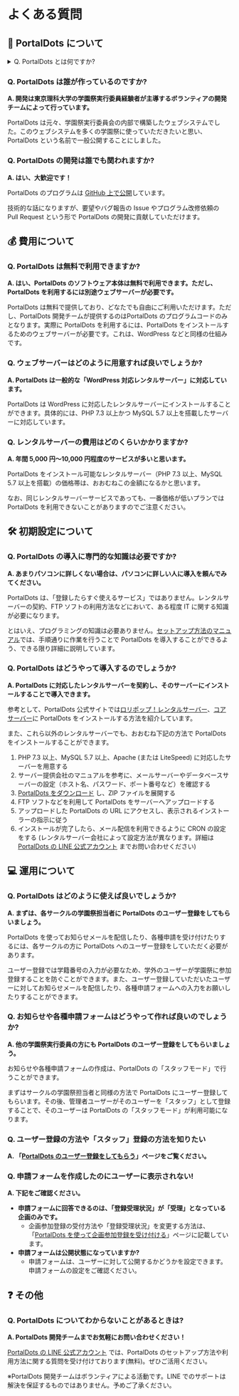 # よくある質問

## 🤔 PortalDots について <a href="#portaldots-nitsuite" id="portaldots-nitsuite"></a>

<details>

<summary>Q. PortalDots とは何ですか?</summary>

**A. 学園祭の運営をサポートする、学園祭実行委員会向けのウェブシステムです。**

具体的には、こんなことができます（一例）。

* 学園祭に参加するサークルの方へお知らせメールを一斉配信できます
* 各種申請(参加登録、利用ブースの希望調査、車両入構申請など)の受付をオンラインで行うことができます
* 各種申請フォームは、Google フォームのように直感的に作成できます
* ウェブシステムには学生のみがユーザー登録・ログインできるため、セキュリティを確保できます
* それぞれの参加サークルが利用する教室・ブースなどの場所を管理できます

</details>

### Q. PortalDots は誰が作っているのですか? <a href="#q-portaldots-hagatteirunodesuka" id="q-portaldots-hagatteirunodesuka"></a>

**A. 開発は東京理科大学の学園祭実行委員経験者が主導するボランティアの開発チームによって行っています。**

PortalDots は元々、学園祭実行委員会の内部で構築したウェブシステムでした。このウェブシステムを多くの学園祭に使っていただきたいと思い、PortalDots という名前で一般公開することにしました。

### Q. PortalDots の開発は誰でも関われますか? <a href="#q-portaldots-nohademowaremasuka" id="q-portaldots-nohademowaremasuka"></a>

**A. はい、大歓迎です！**

PortalDots のプログラムは [GitHub 上で公開](https://github.com/portal-dots/PortalDots)しています。

技術的な話になりますが、要望やバグ報告の Issue やプログラム改修依頼の Pull Request という形で PortalDots の開発に貢献していただけます。

## 💰 費用について <a href="#nitsuite" id="nitsuite"></a>

### Q. PortalDots は無料で利用できますか? <a href="#q-portaldots-hadedekimasuka" id="q-portaldots-hadedekimasuka"></a>

**A. はい、PortalDots のソフトウェア本体は無料で利用できます。ただし、PortalDots を利用するには別途ウェブサーバーが必要です。**

PortalDots は無料で提供しており、どなたでも自由にご利用いただけます。ただし、PortalDots 開発チームが提供するのはPortalDots のプログラムコードのみとなります。実際に PortalDots を利用するには、PortalDots をインストールするためのウェブサーバーが必要です。これは、WordPress などと同様の仕組みです。

### Q. ウェブサーバーはどのように用意すれば良いでしょうか? <a href="#q-webusbhadonoyounisurebaideshouka" id="q-webusbhadonoyounisurebaideshouka"></a>

**A. PortalDots は一般的な「WordPress 対応レンタルサーバー」に対応しています。**

PortalDots は WordPress に対応したレンタルサーバーにインストールすることができます。具体的には、PHP 7.3 以上かつ MySQL 5.7 以上を搭載したサーバーに対応しています。

### Q. レンタルサーバーの費用はどのくらいかかりますか? <a href="#q-rentarusbnohadonokuraikakarimasuka" id="q-rentarusbnohadonokuraikakarimasuka"></a>

**A. 年間 5,000 円〜10,000 円程度のサービスが多いと思います。**

PortalDots をインストール可能なレンタルサーバー（PHP 7.3 以上、MySQL 5.7 以上を搭載）の価格帯は、おおむねこの金額になるかと思います。

なお、同じレンタルサーバーサービスであっても、一番価格が低いプランでは PortalDots を利用できないことがありますのでご注意ください。

## 🛠 初期設定について <a href="#nitsuite" id="nitsuite"></a>

### Q. PortalDots の導入に専門的な知識は必要ですか? <a href="#q-portaldots-noninahadesuka" id="q-portaldots-noninahadesuka"></a>

**A. あまりパソコンに詳しくない場合は、パソコンに詳しい人に導入を頼んでみてください。**

PortalDots は、「登録したらすぐ使えるサービス」ではありません。レンタルサーバーの契約、FTP ソフトの利用方法などにおいて、ある程度 IT に関する知識が必要になります。

とはいえ、プログラミングの知識は必要ありません。[セットアップ方法のマニュアル](setup/install/)では、手順通りに作業を行うことで PortalDots を導入することができるよう、できる限り詳細に説明しています。

### Q. PortalDots はどうやって導入するのでしょうか? <a href="#q-portaldots-hadouyattesurunodeshouka" id="q-portaldots-hadouyattesurunodeshouka"></a>

**A. PortalDots に対応したレンタルサーバーを契約し、そのサーバーにインストールすることで導入できます。**

参考として、PortalDots 公式サイトでは[ロリポップ！レンタルサーバー](setup/install/lolipop/)、[コアサーバー](setup/install/coreserver/)に PortalDots をインストールする方法を紹介しています。

また、これら以外のレンタルサーバーでも、おおむね下記の方法で PortalDots をインストールすることができます。

1. PHP 7.3 以上、MySQL 5.7 以上、Apache (または LiteSpeed) に対応したサーバーを用意する
2. サーバー提供会社のマニュアルを参考に、メールサーバーやデータベースサーバーの設定（ホスト名、パスワード、ポート番号など）を確認する
3. [PortalDots をダウンロード](https://www.portaldots.com/download/) し、ZIP ファイルを展開する
4. FTP ソフトなどを利用して PortalDots をサーバーへアップロードする
5. アップロードした PortalDots の URL にアクセスし、表示されるインストーラーの指示に従う
6. インストールが完了したら、メール配信を利用できるように CRON の設定をする (レンタルサーバー会社によって設定方法が異なります。詳細は [PortalDots の LINE 公式アカウント](https://lin.ee/aeee9s9) までお問い合わせください)

## 💻 運用について <a href="#nitsuite" id="nitsuite"></a>

### Q. PortalDots はどのように使えば良いでしょうか? <a href="#q-portaldots-hadonoyouniebaideshouka" id="q-portaldots-hadonoyouniebaideshouka"></a>

**A. まずは、各サークルの学園祭担当者に PortalDots のユーザー登録をしてもらいましょう。**

PortalDots を使ってお知らせメールを配信したり、各種申請を受け付けたりするには、各サークルの方に PortalDots へのユーザー登録をしていただく必要があります。

ユーザー登録では学籍番号の入力が必要なため、学外のユーザーが学園祭に参加登録することを防ぐことができます。また、ユーザー登録していただいたユーザーに対してお知らせメールを配信したり、各種申請フォームへの入力をお願いしたりすることができます。

### Q. お知らせや各種申請フォームはどうやって作れば良いのでしょうか? <a href="#q-oraseyafmuhadouyatterebainodeshouka" id="q-oraseyafmuhadouyatterebainodeshouka"></a>

**A. 他の学園祭実行委員の方にも PortalDots のユーザー登録をしてもらいましょう。**

お知らせや各種申請フォームの作成は、PortalDots の「スタッフモード」で行うことができます。

まずはサークルの学園祭担当者と同様の方法で PortalDots にユーザー登録してもらいます。その後、管理者ユーザーがそのユーザーを「スタッフ」として登録することで、そのユーザーは PortalDots の「スタッフモード」が利用可能になります。

### Q. ユーザー登録の方法や「スタッフ」登録の方法を知りたい <a href="#q-yznoyasutaffunoworitai" id="q-yznoyasutaffunoworitai"></a>

**A. 「**[**PortalDots のユーザー登録をしてもらう**](setup/user-registration.md)**」ページをご覧ください。**

### Q. 申請フォームを作成したのにユーザーに表示されない! <a href="#q-fmuwoshitanoniyznisarenai" id="q-fmuwoshitanoniyznisarenai"></a>

**A. 下記をご確認ください。**

* **申請フォームに回答できるのは、「登録受理状況」が「受理」となっている企画のみです。**
  * 企画参加登録の受付方法や「登録受理状況」を変更する方法は、「[PortalDots を使って企画参加登録を受け付ける](features/circle-registration.md)」ページに記載しています。
* **申請フォームは公開状態になっていますか?**
  * 申請フォームは、ユーザーに対して公開するかどうかを設定できます。申請フォームの設定をご確認ください。

## ❓ その他 <a href="#sono" id="sono"></a>

### Q. PortalDots についてわからないことがあるときは? <a href="#q-portaldots-nitsuitewakaranaikotogaarutokiha" id="q-portaldots-nitsuitewakaranaikotogaarutokiha"></a>

**A. PortalDots 開発チームまでお気軽にお問い合わせください！**

[PortalDots の LINE 公式アカウント](https://lin.ee/aeee9s9) では、PortalDots のセットアップ方法や利用方法に関する質問を受け付けております(無料)。ぜひご活用ください。

※PortalDots 開発チームはボランティアによる活動です。LINE でのサポートは解決を保証するものではありません。予めご了承ください。

